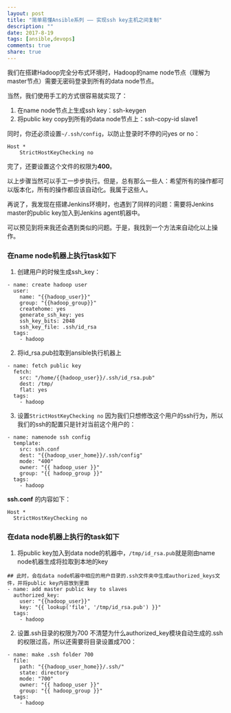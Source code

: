 ```yaml
---
layout: post
title: "简单易懂Ansible系列 —— 实现ssh key主机之间复制"
description: ""
date: 2017-8-19
tags: [ansible,devops]
comments: true
share: true
---
```

我们在搭建Hadoop完全分布式环境时，Hadoop的name node节点（理解为master节点）需要无密码登录到所有的data node节点。

当然，我们使用手工的方式很容易就实现了：

1. 在name node节点上生成ssh key：ssh-keygen
1. 将public key copy到所有的data node节点上：ssh-copy-id slave1

同时，你还必须设置`~/.ssh/config`，以防止登录时不停的问yes or no：

  ```
  Host *
      StrictHostKeyChecking no
  ```

完了，还要设置这个文件的权限为**400**。

以上步骤当然可以手工一步步执行。但是，总有那么一些人：希望所有的操作都可以版本化，所有的操作都应该自动化。我属于这些人。

再说了，我发现在搭建Jenkins环境时，也遇到了同样的问题：需要将Jenkins master的public key加入到Jenkins agent机器中。

可以预见到将来我还会遇到类似的问题。于是，我找到一个方法来自动化以上操作。

### 在name node机器上执行task如下
1. 创建用户的时候生成ssh_key：

  ```
  - name: create hadoop user
    user:
      name: "{{hadoop_user}}"
      group: "{{hadoop_group}}"
      createhome: yes
      generate_ssh_key: yes
      ssh_key_bits: 2048
      ssh_key_file: .ssh/id_rsa
    tags:
      - hadoop
  ```
2. 将id_rsa.pub拉取到ansible执行机器上

  ```
  - name: fetch public key
    fetch:
      src: "/home/{{hadoop_user}}/.ssh/id_rsa.pub"
      dest: /tmp/
      flat: yes
    tags:
      - hadoop

  ```
3. 设置`StrictHostKeyChecking no`
因为我们只想修改这个用户的ssh行为，所以我们的ssh的配置只是针对当前这个用户的：

  ```
  - name: namenode ssh config
    template:
      src: ssh.conf
      dest: "{{hadoop_user_home}}/.ssh/config"
      mode: "400"
      owner: "{{ hadoop_user }}"
      group: "{{ hadoop_group }}"
    tags:
      - hadoop

  ```
**ssh.conf** 的内容如下：

  ```
  Host *
    StrictHostKeyChecking no
  ```



### 在data node机器上执行的task如下
1. 将public key加入到data node的机器中，`/tmp/id_rsa.pub`就是刚由name node机器生成将拉取到本地的key

  ```
  ## 此时，会在data node机器中相应的用户目录的.ssh文件夹中生成authorized_keys文件，并将public key内容放到里面
  - name: add master public key to slaves
    authorized_key:
      user: "{{hadoop_user}}"
      key: "{{ lookup('file', '/tmp/id_rsa.pub') }}"
    tags:
      - hadoop

  ```
2. 设置.ssh目录的权限为700
不清楚为什么authorized_key模块自动生成的.ssh的权限过高，所以还需要将目录设置成700：

  ```
  - name: make .ssh folder 700
    file:
      path: "{{hadoop_user_home}}/.ssh/"
      state: directory
      mode: "700"
      owner: "{{ hadoop_user }}"
      group: "{{ hadoop_group }}"
    tags:
      - hadoop
  ```
